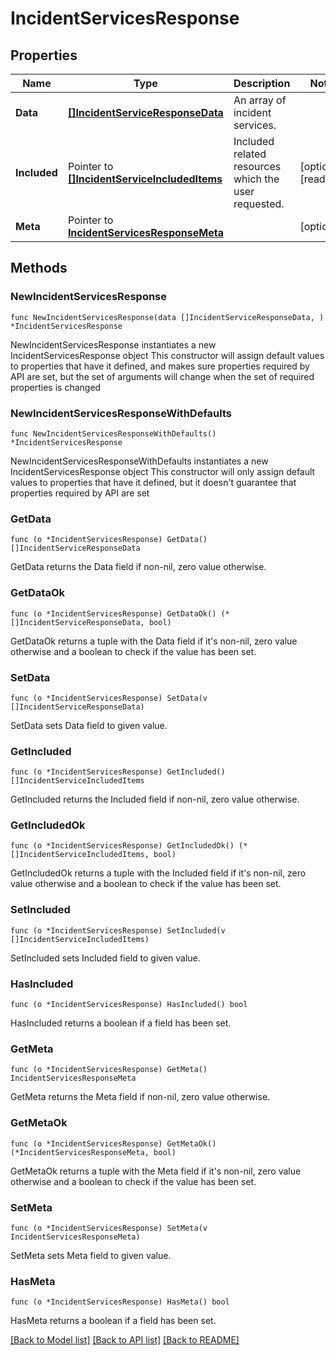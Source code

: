 # IncidentServicesResponse

## Properties

Name | Type | Description | Notes
------------ | ------------- | ------------- | -------------
**Data** | [**[]IncidentServiceResponseData**](IncidentServiceResponseData.md) | An array of incident services. | 
**Included** | Pointer to [**[]IncidentServiceIncludedItems**](IncidentServiceIncludedItems.md) | Included related resources which the user requested. | [optional] [readonly] 
**Meta** | Pointer to [**IncidentServicesResponseMeta**](IncidentServicesResponse_meta.md) |  | [optional] 

## Methods

### NewIncidentServicesResponse

`func NewIncidentServicesResponse(data []IncidentServiceResponseData, ) *IncidentServicesResponse`

NewIncidentServicesResponse instantiates a new IncidentServicesResponse object
This constructor will assign default values to properties that have it defined,
and makes sure properties required by API are set, but the set of arguments
will change when the set of required properties is changed

### NewIncidentServicesResponseWithDefaults

`func NewIncidentServicesResponseWithDefaults() *IncidentServicesResponse`

NewIncidentServicesResponseWithDefaults instantiates a new IncidentServicesResponse object
This constructor will only assign default values to properties that have it defined,
but it doesn't guarantee that properties required by API are set

### GetData

`func (o *IncidentServicesResponse) GetData() []IncidentServiceResponseData`

GetData returns the Data field if non-nil, zero value otherwise.

### GetDataOk

`func (o *IncidentServicesResponse) GetDataOk() (*[]IncidentServiceResponseData, bool)`

GetDataOk returns a tuple with the Data field if it's non-nil, zero value otherwise
and a boolean to check if the value has been set.

### SetData

`func (o *IncidentServicesResponse) SetData(v []IncidentServiceResponseData)`

SetData sets Data field to given value.


### GetIncluded

`func (o *IncidentServicesResponse) GetIncluded() []IncidentServiceIncludedItems`

GetIncluded returns the Included field if non-nil, zero value otherwise.

### GetIncludedOk

`func (o *IncidentServicesResponse) GetIncludedOk() (*[]IncidentServiceIncludedItems, bool)`

GetIncludedOk returns a tuple with the Included field if it's non-nil, zero value otherwise
and a boolean to check if the value has been set.

### SetIncluded

`func (o *IncidentServicesResponse) SetIncluded(v []IncidentServiceIncludedItems)`

SetIncluded sets Included field to given value.

### HasIncluded

`func (o *IncidentServicesResponse) HasIncluded() bool`

HasIncluded returns a boolean if a field has been set.

### GetMeta

`func (o *IncidentServicesResponse) GetMeta() IncidentServicesResponseMeta`

GetMeta returns the Meta field if non-nil, zero value otherwise.

### GetMetaOk

`func (o *IncidentServicesResponse) GetMetaOk() (*IncidentServicesResponseMeta, bool)`

GetMetaOk returns a tuple with the Meta field if it's non-nil, zero value otherwise
and a boolean to check if the value has been set.

### SetMeta

`func (o *IncidentServicesResponse) SetMeta(v IncidentServicesResponseMeta)`

SetMeta sets Meta field to given value.

### HasMeta

`func (o *IncidentServicesResponse) HasMeta() bool`

HasMeta returns a boolean if a field has been set.


[[Back to Model list]](../README.md#documentation-for-models) [[Back to API list]](../README.md#documentation-for-api-endpoints) [[Back to README]](../README.md)


